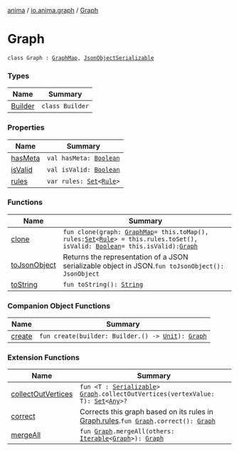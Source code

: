[anima](../../index.md) / [io.anima.graph](../index.md) / [Graph](./index.md)

# Graph

`class Graph : `[`GraphMap`](../-graph-map.md)`, `[`JsonObjectSerializable`](../../io.anima/-json-object-serializable/index.md)

### Types

| Name | Summary |
|---|---|
| [Builder](-builder/index.md) | `class Builder` |

### Properties

| Name | Summary |
|---|---|
| [hasMeta](has-meta.md) | `val hasMeta: `[`Boolean`](https://kotlinlang.org/api/latest/jvm/stdlib/kotlin/-boolean/index.html) |
| [isValid](is-valid.md) | `val isValid: `[`Boolean`](https://kotlinlang.org/api/latest/jvm/stdlib/kotlin/-boolean/index.html) |
| [rules](rules.md) | `var rules: `[`Set`](https://kotlinlang.org/api/latest/jvm/stdlib/kotlin.collections/-set/index.html)`<`[`Rule`](../-rule/index.md)`>` |

### Functions

| Name | Summary |
|---|---|
| [clone](clone.md) | `fun clone(graph: `[`GraphMap`](../-graph-map.md)` = this.toMap(), rules: `[`Set`](https://kotlinlang.org/api/latest/jvm/stdlib/kotlin.collections/-set/index.html)`<`[`Rule`](../-rule/index.md)`> = this.rules.toSet(), isValid: `[`Boolean`](https://kotlinlang.org/api/latest/jvm/stdlib/kotlin/-boolean/index.html)` = this.isValid): `[`Graph`](./index.md) |
| [toJsonObject](to-json-object.md) | Returns the representation of a JSON serializable object in JSON.`fun toJsonObject(): JsonObject` |
| [toString](to-string.md) | `fun toString(): `[`String`](https://kotlinlang.org/api/latest/jvm/stdlib/kotlin/-string/index.html) |

### Companion Object Functions

| Name | Summary |
|---|---|
| [create](create.md) | `fun create(builder: Builder.() -> `[`Unit`](https://kotlinlang.org/api/latest/jvm/stdlib/kotlin/-unit/index.html)`): `[`Graph`](./index.md) |

### Extension Functions

| Name | Summary |
|---|---|
| [collectOutVertices](../collect-out-vertices.md) | `fun <T : `[`Serializable`](https://docs.oracle.com/javase/6/docs/api/java/io/Serializable.html)`> `[`Graph`](./index.md)`.collectOutVertices(vertexValue: T): `[`Set`](https://kotlinlang.org/api/latest/jvm/stdlib/kotlin.collections/-set/index.html)`<`[`Any`](https://kotlinlang.org/api/latest/jvm/stdlib/kotlin/-any/index.html)`>?` |
| [correct](../correct.md) | Corrects this graph based on its rules in [Graph.rules](rules.md).`fun `[`Graph`](./index.md)`.correct(): `[`Graph`](./index.md) |
| [mergeAll](../merge-all.md) | `fun `[`Graph`](./index.md)`.mergeAll(others: `[`Iterable`](https://kotlinlang.org/api/latest/jvm/stdlib/kotlin.collections/-iterable/index.html)`<`[`Graph`](./index.md)`>): `[`Graph`](./index.md) |

